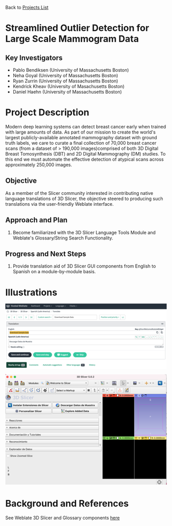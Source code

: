Back to [Projects List](../../README.md#ProjectsList)

# Streamlined Outlier Detection for Large Scale Mammogram Data

## Key Investigators

- Pablo Bendiksen (University of Massachusetts Boston)
- Neha Goyal (University of Massachusetts Boston)
- Ryan Zurrin (University of Massachusetts Boston)
- Kendrick Kheav (University of Masachusetts Boston)
- Daniel Haehn (University of Massachusetts Boston)

# Project Description
Modern deep learning systems can detect breast cancer early when trained with large amounts of data. As part of our mission to create the world's largest publicly-available annotated mammography dataset with ground truth labels, we care to curate a final collection of 70,000 breast cancer scans (from a dataset of > 190,000 images)comprised of both 3D Digital Breast Tomosynthesis (DBT) and 2D Digital Mammography (DM) studies. To this end we must automate the effective detection of atypical scans across approximately 250,000 images.

## Objective

As a member of the Slicer community interested in contributing native language translations of 3D Slicer, the objective steered to producing such translations via the user-friendly Weblate interface.

## Approach and Plan

1. Become familiarized with the 3D Slicer Language Tools Module and Weblate's Glossary/String Search Functionality.

## Progress and Next Steps


1. Provide translation aid of 3D Slicer GUI components from English to Spanish on a module-by-module basis.

# Illustrations
[![Weblate Interface](./weblate.png)](./weblate.png)
  
[![Welcome_Module](./welcome_module.png)](./welcome_module.png)

# Background and References
See Weblate 3D Slicer and Glossary components [here](https://hosted.weblate.org/projects/3d-slicer/)
